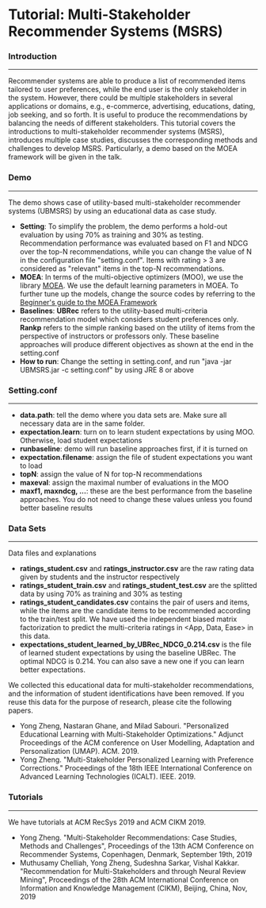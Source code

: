# Tutorial: Multi-Stakeholder Recommender Systems (MSRS)
### Introduction
-------------------
Recommender systems are able to produce a list of recommended items tailored to user preferences, while the end user is the only stakeholder in the system. However, there could be multiple stakeholders in several applications or domains, e.g., e-commerce, advertising, educations, dating, job seeking, and so forth. It is useful to produce the recommendations by balancing the needs of different stakeholders. This tutorial covers the introductions to multi-stakeholder recommender systems (MSRS), introduces multiple case studies, discusses the corresponding methods and challenges to develop MSRS. Particularly, a demo based on the MOEA framework will be given in the talk.

### Demo
-------------------
The demo shows case of utility-based multi-stakeholder recommender systems (UBMSRS) by using an educational data as case study.

* **Setting**: To simplify the problem, the demo performs a hold-out evaluation by using 70% as training and 30% as testing. Recommendation performance was evaluated based on F1 and NDCG over the top-N recommendations, while you can change the value of N in the configuration file "setting.conf". Items with rating > 3 are considered as "relevant" items in the top-N recommendations.
* **MOEA**: In terms of the multi-objective optimizers (MOO), we use the library [MOEA](https://github.com/MOEAFramework/MOEAFramework). We use the default learning parameters in MOEA. To further tune up the models, change the source codes by referring to the [Beginner's guide to the MOEA Framework](http://moeaframework.org/documentation.html) 
* **Baselines**: **UBRec** refers to the utility-based multi-criteria recommendation model which considers student preferences only. **Rankp** refers to the simple ranking based on the utility of items from the perspective of instructors or professors only. These baseline approaches will produce different objectives as shown at the end in the setting.conf
* **How to run**: Change the setting in setting.conf, and run "java -jar UBMSRS.jar -c setting.conf" by using JRE 8 or above

### Setting.conf
-------------------
* **data.path**: tell the demo where you data sets are. Make sure all necessary data are in the same folder.
* **expectation.learn**: turn on to learn student expectations by using MOO. Otherwise, load student expectations
* **runbaseline**: demo will run baseline approaches first, if it is turned on
* **expectation.filename**: assign the file of student expectations you want to load
* **topN**: assign the value of N for top-N recommendations
* **maxeval**: assign the maximal number of evaluations in the MOO
* **maxf1, maxndcg, ...**: these are the best performance from the baseline approaches. You do not need to change these values unless you found better baseline results

### Data Sets
-------------------
Data files and explanations
* **ratings_student.csv** and **ratings_instructor.csv** are the raw rating data given by students and the instructor respectively
* **ratings_student_train.csv** and **ratings_student_test.csv** are the splitted data by using 70% as training and 30% as testing
* **ratings_student_candidates.csv** contains the pair of users and items, while the items are the candidate items to be recommended according to the train/test split. We have used the independent biased matrix factorization to predict the multi-criteria ratings in <App, Data, Ease> in this data.
* **expectations_student_learned_by_UBRec_NDCG_0.214.csv** is the file of learned student expectations by using the baseline UBRec. The optimal NDCG is 0.214. You can also save a new one if you can learn better expectations.

We collected this educational data for multi-stakeholder recommendations, and the information of student identifications have been removed. If you reuse this data for the purpose of research, please cite the following papers.

* Yong Zheng, Nastaran Ghane, and Milad Sabouri. "Personalized Educational Learning with Multi-Stakeholder Optimizations." Adjunct Proceedings of the ACM conference on User Modelling, Adaptation and Personalization (UMAP). ACM. 2019.
* Yong Zheng. "Multi-Stakeholder Personalized Learning with Preference Corrections." Proceedings of the 18th IEEE International Conference on Advanced Learning Technologies (ICALT). IEEE. 2019.

### Tutorials
-------------------
We have tutorials at ACM RecSys 2019 and ACM CIKM 2019.

* Yong Zheng. "Multi-Stakeholder Recommendations: Case Studies, Methods and Challenges", Proceedings of the 13th ACM Conference on Recommender Systems, Copenhagen, Denmark, September 19th, 2019
* Muthusamy Chelliah, Yong Zheng, Sudeshna Sarkar, Vishal Kakkar. "Recommendation for Multi-Stakeholders and through Neural Review Mining", Proceedings of the 28th ACM International Conference on Information and Knowledge Management (CIKM), Beijing, China, Nov, 2019
